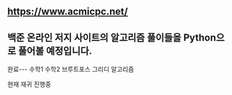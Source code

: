 https://www.acmicpc.net/
----------------
백준 온라인 저지 사이트의 알고리즘 풀이들을 Python으로 풀어볼 예정입니다.
----------------
완료---
수학1
수학2
브루트포스
그리디 알고리즘


현재 재귀 진행중
